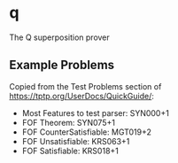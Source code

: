 # q
The Q superposition prover

## Example Problems

Copied from the Test Problems section of <https://tptp.org/UserDocs/QuickGuide/>:
- Most Features to test parser: SYN000+1
- FOF Theorem: SYN075+1
- FOF CounterSatisfiable: MGT019+2
- FOF Unsatisfiable: KRS063+1
- FOF Satisfiable: KRS018+1
